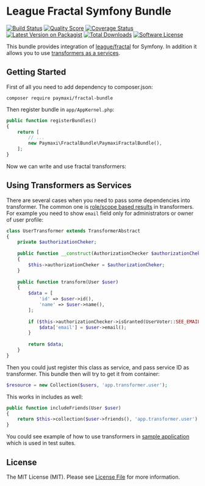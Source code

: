 League Fractal Symfony Bundle
=============================

[![Build Status][ico-travis]][link-travis]
[![Quality Score][ico-code-quality]][link-code-quality]
[![Coverage Status][ico-scrutinizer]][link-scrutinizer]
[![Latest Version on Packagist][ico-version]][link-packagist]
[![Total Downloads][ico-downloads]][link-downloads]
[![Software License][ico-license]](LICENSE.md)

This bundle provides integration of [league/fractal](https://github.com/thephpleague/fractal) for Symfony. In addition it allows you to use [transformers as a services](#using-transformers-as-services).

## Getting Started

First of all you need to add dependency to composer.json:

```
composer require paymaxi/fractal-bundle
```

Then register bundle in `app/AppKernel.php`:

```php
public function registerBundles()
{
    return [
        // ...
        new Paymaxi\FractalBundle\PaymaxiFractalBundle(),
    ];
}
```

Now we can write and use fractal transformers:

## Using Transformers as Services

There are several cases when you need to pass some dependencies into transformer. The common one is [role/scope based results](https://github.com/thephpleague/fractal/issues/327) in transformers. For example you need to show `email` field only for administrators or owner of user profile:

```php
class UserTransformer extends TransformerAbstract
{
    private $authorizationCheker;
    
    public function __construct(AuthorizationChecker $authorizationCheker)
    {
        $this->authorizationCheker = $authorizationCheker;
    }
    
    public function transform(User $user)
    {
        $data = [
            'id' => $user->id(),
            'name' => $user->name(),
        ];
        
        if ($this->authorizationChecker->isGranted(UserVoter::SEE_EMAIL, $user)) {
            $data['email'] = $user->email();
        }
        
        return $data;
    }
}
```

Then you could just register this class as service, and pass service ID as transformer. This bundle then will try to get it from container:

```php
$resource = new Collection($users, 'app.transformer.user');
```

This works in includes as well:

```php
public function includeFriends(User $user)
{    
    return $this->collection($user->friends(), 'app.transformer.user');
}
```

You could see example of how to use transformers in [sample application](tests/Fixtures) which is used in test suites.

## License

The MIT License (MIT). Please see [License File](LICENSE.md) for more information.

[ico-version]: https://img.shields.io/packagist/v/paymaxi/fractal-bundle.svg?style=flat-square
[ico-license]: https://img.shields.io/badge/license-MIT-brightgreen.svg?style=flat-square
[ico-travis]: https://img.shields.io/travis/paymaxi/FractalBundle/master.svg?style=flat-square
[ico-scrutinizer]: https://img.shields.io/scrutinizer/coverage/g/paymaxi/fractal-bundle.svg?style=flat-square
[ico-code-quality]: https://img.shields.io/scrutinizer/g/paymaxi/fractal-bundle.svg?style=flat-square
[ico-downloads]: https://img.shields.io/packagist/dt/paymaxi/fractal-bundle.svg?style=flat-square

[link-packagist]: https://packagist.org/packages/paymaxi/fractal-bundle
[link-travis]: https://travis-ci.org/paymaxi/FractalBundle
[link-scrutinizer]: https://scrutinizer-ci.com/g/paymaxi/fractal-bundle/code-structure
[link-code-quality]: https://scrutinizer-ci.com/g/paymaxi/fractal-bundle
[link-downloads]: https://packagist.org/packages/paymaxi/fractal-bundle
[link-author]: https://github.com/paymaxi/fractal-bundle
[link-contributors]: ../../contributors
